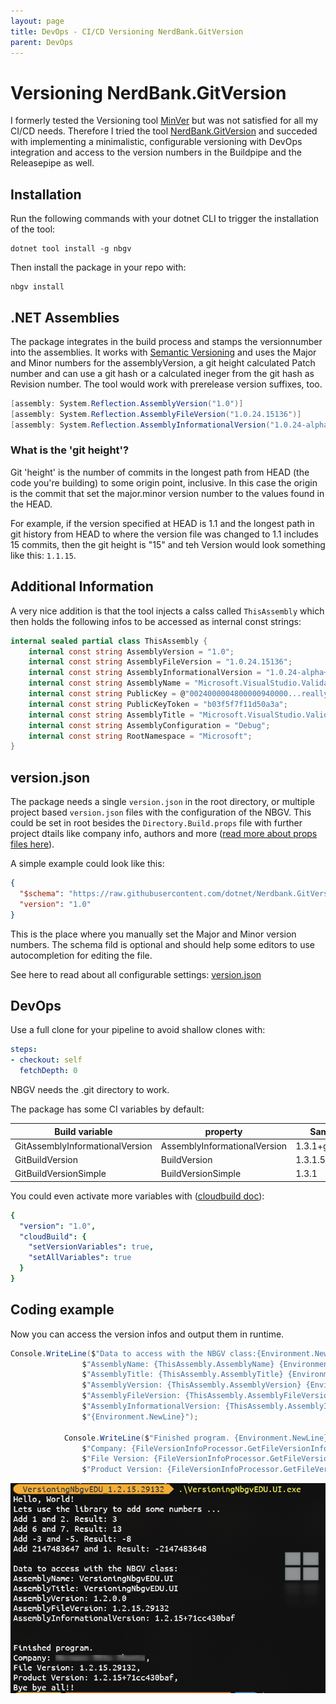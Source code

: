 ```yaml
---
layout: page
title: DevOps - CI/CD Versioning NerdBank.GitVersion
parent: DevOps
---
```


# Versioning NerdBank.GitVersion

I formerly tested the Versioning tool [MinVer](https://github.com/adamralph/minver) but was not satisfied for all my CI/CD needs. Therefore I tried the tool [NerdBank.GitVersion](https://github.com/dotnet/Nerdbank.GitVersioning) and succeded with implementing a minimalistic, configurable versioning with DevOps integration and access to the version numbers in the Buildpipe and the Releasepipe as well.


## Installation

Run the following commands with your dotnet CLI to trigger the installation of the tool:

```batch
dotnet tool install -g nbgv
```

Then install the package in your repo with:

```batch
nbgv install
```


## .NET Assemblies

The package integrates in the build process and stamps the versionnumber into the assemblies. It works with [Semantic Versioning](https://semver.org/spec/v2.0.0.html) and uses the Major and Minor numbers for the assemblyVersion, a git height calculated Patch number and can use a git hash or a calculated ineger from the git hash as Revision number. The tool would work with prerelease version suffixes, too.

```csharp
[assembly: System.Reflection.AssemblyVersion("1.0")]
[assembly: System.Reflection.AssemblyFileVersion("1.0.24.15136")]
[assembly: System.Reflection.AssemblyInformationalVersion("1.0.24-alpha+g9a7eb6c819")]
```


### What is the 'git height'?
Git 'height' is the number of commits in the longest path from HEAD (the code you're building) to some origin point, inclusive. In this case the origin is the commit that set the major.minor version number to the values found in the HEAD.

For example, if the version specified at HEAD is 1.1 and the longest path in git history from HEAD to where the version file was changed to 1.1 includes 15 commits, then the git height is "15" and teh Version would look something like this: `1.1.15`.


## Additional Information

A very nice addition is that the tool injects a calss called `ThisAssembly` which then holds the following infos to be accessed as internal const strings:

```csharp
internal sealed partial class ThisAssembly {
    internal const string AssemblyVersion = "1.0";
    internal const string AssemblyFileVersion = "1.0.24.15136";
    internal const string AssemblyInformationalVersion = "1.0.24-alpha+g9a7eb6c819";
    internal const string AssemblyName = "Microsoft.VisualStudio.Validation";
    internal const string PublicKey = @"0024000004800000940000...reallylongkey..2342394234982734928";
    internal const string PublicKeyToken = "b03f5f7f11d50a3a";
    internal const string AssemblyTitle = "Microsoft.VisualStudio.Validation";
    internal const string AssemblyConfiguration = "Debug";
    internal const string RootNamespace = "Microsoft";
}
```

## version.json

The package needs a single `version.json` in the root directory, or multiple project based `version.json` files with the configuration of the NBGV. This could be set in root besides the `Directory.Build.props` file with further project dtails like company info, authors and more ([read more about props files here](project-props-targets.md)).

A simple example could look like this:

```json
{
  "$schema": "https://raw.githubusercontent.com/dotnet/Nerdbank.GitVersioning/master/src/NerdBank.GitVersioning/version.schema.json",
  "version": "1.0"
}
```

This is the place where you manually set the Major and Minor version numbers. The schema fild is optional and should help some editors to use autocompletion for editing the file.

See here to read about all configurable settings: [version.json](https://github.com/dotnet/Nerdbank.GitVersioning/blob/main/doc/versionJson.md)


## DevOps

Use a full clone for your pipeline to avoid shallow clones with:

```yaml
steps:
- checkout: self
  fetchDepth: 0
```

NBGV needs the .git directory to work.

The package has some CI variables by default:

| Build variable                  | property                     | Sample value      |
| ------------------------------- | ---------------------------- | ----------------- |
| GitAssemblyInformationalVersion | AssemblyInformationalVersion | 1.3.1+g15e1898f47 |
| GitBuildVersion                 | BuildVersion                 | 1.3.1.57621       |
| GitBuildVersionSimple           | BuildVersionSimple           | 1.3.1             |

You could even activate more variables with ([cloudbuild doc](https://github.com/dotnet/Nerdbank.GitVersioning/blob/main/doc/cloudbuild.md)):

```yaml
{
  "version": "1.0",
  "cloudBuild": {
    "setVersionVariables": true,
    "setAllVariables": true
  }
}
```


## Coding example

Now you can access the version infos and output them in runtime. 

```csharp
Console.WriteLine($"Data to access with the NBGV class:{Environment.NewLine}" +
                $"AssemblyName: {ThisAssembly.AssemblyName} {Environment.NewLine}" +
                $"AssemblyTitle: {ThisAssembly.AssemblyTitle} {Environment.NewLine}" +
                $"AssemblyVersion: {ThisAssembly.AssemblyVersion} {Environment.NewLine}" +
                $"AssemblyFileVersion: {ThisAssembly.AssemblyFileVersion} {Environment.NewLine}" +
                $"AssemblyInformationalVersion: {ThisAssembly.AssemblyInformationalVersion} {Environment.NewLine}" +
                $"{Environment.NewLine}");

            Console.WriteLine($"Finished program. {Environment.NewLine}" +
                $"Company: {FileVersionInfoProcessor.GetFileVersionInfo().CompanyName}, {Environment.NewLine}" +
                $"File Version: {FileVersionInfoProcessor.GetFileVersionInfo().FileVersion}, {Environment.NewLine}" +
                $"Product Version: {FileVersionInfoProcessor.GetFileVersionInfo().ProductVersion}, {Environment.NewLine}Bye bye all!!");
```

[![NBGV Console](/assets/images/other/DevOps/DevOps_Nbgv_Console.png)](/assets/images/other/DevOps/DevOps_Nbgv_Console.png)
